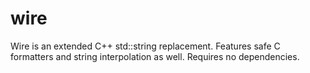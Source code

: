 wire
====

Wire is an extended C++ std::string replacement. Features safe C formatters and string interpolation as well. Requires no dependencies.